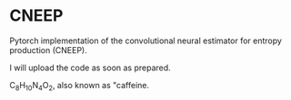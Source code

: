 # CNEEP

Pytorch implementation of the convolutional neural estimator for entropy production (CNEEP).

I will upload the code as soon as prepared.

C<sub>8</sub>H<sub>10</sub>N<sub>4</sub>O<sub>2</sub>, also known as "caffeine.
